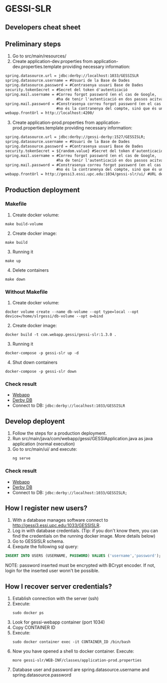 # GESSI-SLR

## Developers cheat sheet

## Preliminary steps
1. Go to src/main/resources/
2. Create application-dev.properties from application-dev.properties.template providing necessary information:
```xml
spring.datasource.url = jdbc:derby://localhost:1033/GESSISLR
spring.datasource.username = #Usuari de la Base de Dades
spring.datasource.password = #Contrasenya usuari Base de Dades
security.tokenSecret = #Secret del token d'autenticació
spring.mail.username = #Correu forgot password (en el cas de Google,
					   #ha de tenir l'autenticació en dos passos acitvat)
spring.mail.password = #Constrasenya correu forgot password (en el cas de Google,
					   #no és la contranenya del compte, sinó que és una app password)
webapp.frontUrl = http://localhost:4200/
```

3. Create application-prod.properties from application-prod.properties.template providing necessary information:
```xml
spring.datasource.url = jdbc:derby://gessi-derby:1527/GESSISLR;
spring.datasource.username = #Usuari de la Base de Dades
spring.datasource.password = #Contrasenya usuari Base de Dades
security.tokenSecret = ${random.value} #Secret del token d'autenticació
spring.mail.username = #Correu forgot password (en el cas de Google,
					   #ha de tenir l'autenticació en dos passos acitvat)
spring.mail.password = #Constrasenya correu forgot password (en el cas de Google,
					   #no és la contranenya del compte, sinó que és una app password)
webapp.frontUrl = http://gessi3.essi.upc.edu:1034/gessi-slr/ui/ #URL del frontend, canviar si cal
```

## Production deployment

### Makefile
1. Create docker volume:
```shell
make build-volume
```

2. Create docker image:
```shell
make build
```

3. Running it
```shell
make up
```

4. Delete containers
```shell
make down
```

### Without Makefile
1. Create docker volume:
```shell
docker volume create --name db-volume --opt type=local --opt device=/home/slrgessi/db-volume --opt o=bind
```

2. Create docker image:
```shell
docker build -t com.webapp.gessi/gessi-slr:1.3.0 .
```

3. Running it
```shell
docker-compose -p gessi-slr up -d
```

4. Shut down containers
```shell
docker-compose -p gessi-slr down
``` 

### Check result
- [Webapp](http://gessi3.essi.upc.edu:1034/gessi-slr/ui/)
- [Derby DB](http://gessi3.essi.upc.edu:1033/GESSISLR)
- Connect to DB: `jdbc:derby://localhost:1033/GESSISLR`


## Develop deployent
1. Follow the steps for a production deployment.
2. Run src/main/java/com/webapp/gessi/GESSIApplication.java as java application (normal execution)
3. Go to src/main/ui/ and execute:
   ```shell
   ng serve
   ```
### Check result
- [Webapp](http://localhost:4200/)
- [Derby DB](http://localhost:1033/GESSISLR)
- Connect to DB: `jdbc:derby://localhost:1033/GESSISLR;`

## How I register new users?
1. With a database manages software connect to http://gessi3.essi.upc.edu:1033/GESSISLR.
2. Log in with database credentials. (Tip: if you don't know them, you can find the credentials on the running docker image. More details below)
3. Go to GESSISLR schema.
4. Exequte the following sql query:
```sql
INSERT INTO USERS (USERNAME, PASSWORD) VALUES ('username','password');
```
NOTE: password inserted must be encrypted with BCrypt encoder. If not, login for the inserted user wonn't be possible.

## How I recover server credentials?
1. Establish connection with the server (ssh)
2. Execute:
   ```shell
   sudo docker ps
   ```
3. Look for gessi-webapp container (port 1034)
4. Copy CONTAINER ID
5. Execute:
   ```shell
   sudo docker container exec -it CONTAINER_ID /bin/bash
   ```
6. Now you have opened a shell to docker container. Execute:
   ```shell
   more gessi-slr/WEB-INF/classes/application-prod.properties
   ```
7. Database user and password are spring.datasource.username and spring.datasource.password
   
